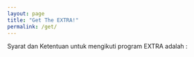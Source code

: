 ```yaml
---
layout: page
title: "Get The EXTRA!"
permalink: /get/
---
```


Syarat dan Ketentuan untuk mengikuti program EXTRA adalah :
